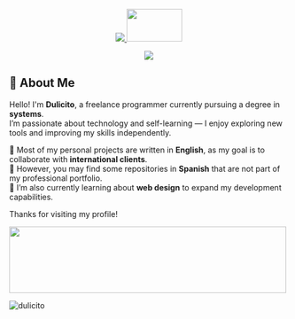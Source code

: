 <p align="center">
  <a href="https://github.com/dulicito">
    <img src="https://readme-typing-svg.demolab.com/?lines=DULICITO%20;&font=Fira%20Code&center=true&width=400&height=45&color=f3139b&vCenter=true&pause=1000&size=40" </p>
    <img src="https://i.pinimg.com/originals/3e/ce/76/3ece7660379bbb66349b44d0eb901063.gif" width="100px" height="59px" />
  </a>

<p align="center">
  <a href="https://github.com/dulicito/readme-typing-svg">
    <img src="https://readme-typing-svg.demolab.com/?lines=Programmer;Freelance;&font=Fira%20Code&center=true&width=450&height=20&color=f3139b&vCenter=true&pause=1000&size=22" /></a>
</p>


## 👋 About Me

Hello! I'm **Dulicito**, a freelance programmer currently pursuing a degree in **systems**.  
I’m passionate about technology and self-learning — I enjoy exploring new tools and improving my skills independently.

🔹 Most of my personal projects are written in **English**, as my goal is to collaborate with **international clients**.  
🔹 However, you may find some repositories in **Spanish** that are not part of my professional portfolio.  
🔹 I’m also currently learning about **web design** to expand my development capabilities.

Thanks for visiting my profile!

<img src="https://i.pinimg.com/736x/ab/42/f0/ab42f00f1ed1b24b48922c0293d092e1.jpg" width="500px" height="120px" />

<p align="left"> <img src="https://komarev.com/ghpvc/?username=dulicito&label=Profile%20views&color=0e75b6&style=flat" alt="dulicito" /> </p>
</pre>
